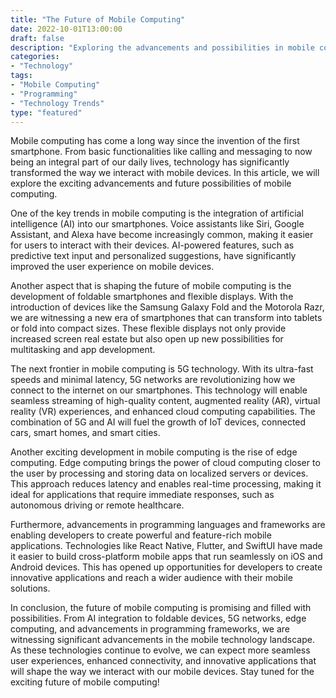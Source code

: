 ```yaml
--- 
title: "The Future of Mobile Computing" 
date: 2022-10-01T13:00:00 
draft: false 
description: "Exploring the advancements and possibilities in mobile computing." 
categories: 
- "Technology" 
tags: 
- "Mobile Computing" 
- "Programming" 
- "Technology Trends" 
type: "featured" 
--- 
```


Mobile computing has come a long way since the invention of the first smartphone. From basic functionalities like calling and messaging to now being an integral part of our daily lives, technology has significantly transformed the way we interact with mobile devices. In this article, we will explore the exciting advancements and future possibilities of mobile computing.

One of the key trends in mobile computing is the integration of artificial intelligence (AI) into our smartphones. Voice assistants like Siri, Google Assistant, and Alexa have become increasingly common, making it easier for users to interact with their devices. AI-powered features, such as predictive text input and personalized suggestions, have significantly improved the user experience on mobile devices.

Another aspect that is shaping the future of mobile computing is the development of foldable smartphones and flexible displays. With the introduction of devices like the Samsung Galaxy Fold and the Motorola Razr, we are witnessing a new era of smartphones that can transform into tablets or fold into compact sizes. These flexible displays not only provide increased screen real estate but also open up new possibilities for multitasking and app development.

The next frontier in mobile computing is 5G technology. With its ultra-fast speeds and minimal latency, 5G networks are revolutionizing how we connect to the internet on our smartphones. This technology will enable seamless streaming of high-quality content, augmented reality (AR), virtual reality (VR) experiences, and enhanced cloud computing capabilities. The combination of 5G and AI will fuel the growth of IoT devices, connected cars, smart homes, and smart cities.

Another exciting development in mobile computing is the rise of edge computing. Edge computing brings the power of cloud computing closer to the user by processing and storing data on localized servers or devices. This approach reduces latency and enables real-time processing, making it ideal for applications that require immediate responses, such as autonomous driving or remote healthcare.

Furthermore, advancements in programming languages and frameworks are enabling developers to create powerful and feature-rich mobile applications. Technologies like React Native, Flutter, and SwiftUI have made it easier to build cross-platform mobile apps that run seamlessly on iOS and Android devices. This has opened up opportunities for developers to create innovative applications and reach a wider audience with their mobile solutions.

In conclusion, the future of mobile computing is promising and filled with possibilities. From AI integration to foldable devices, 5G networks, edge computing, and advancements in programming frameworks, we are witnessing significant advancements in the mobile technology landscape. As these technologies continue to evolve, we can expect more seamless user experiences, enhanced connectivity, and innovative applications that will shape the way we interact with our mobile devices. Stay tuned for the exciting future of mobile computing!
